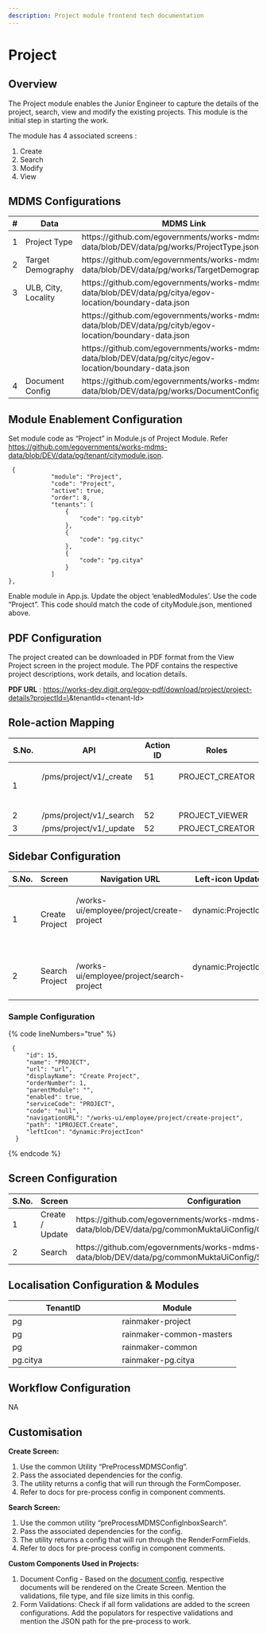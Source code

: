 ```yaml
---
description: Project module frontend tech documentation
---
```


# Project

## Overview

The Project module enables the Junior Engineer to capture the details of the project, search, view and modify the existing projects. This module is the initial step in starting the work.

The module has 4 associated screens :

1. Create
2. Search
3. Modify
4. View

## MDMS Configurations

<table><thead><tr><th width="94.99999999999997">#</th><th width="185">Data</th><th>MDMS Link</th></tr></thead><tbody><tr><td>1</td><td>Project Type</td><td>https://github.com/egovernments/works-mdms-data/blob/DEV/data/pg/works/ProjectType.json</td></tr><tr><td>2</td><td>Target Demography</td><td>https://github.com/egovernments/works-mdms-data/blob/DEV/data/pg/works/TargetDemography.json</td></tr><tr><td>3</td><td>ULB, City, Locality</td><td>https://github.com/egovernments/works-mdms-data/blob/DEV/data/pg/citya/egov-location/boundary-data.json</td></tr><tr><td><br></td><td><br></td><td>https://github.com/egovernments/works-mdms-data/blob/DEV/data/pg/cityb/egov-location/boundary-data.json</td></tr><tr><td><br></td><td><br></td><td>https://github.com/egovernments/works-mdms-data/blob/DEV/data/pg/cityc/egov-location/boundary-data.json</td></tr><tr><td>4</td><td>Document Config</td><td>https://github.com/egovernments/works-mdms-data/blob/DEV/data/pg/works/DocumentConfig.json</td></tr></tbody></table>

## Module Enablement Configuration&#x20;

Set module code as “Project” in Module.js of Project Module. Refer https://github.com/egovernments/works-mdms-data/blob/DEV/data/pg/tenant/citymodule.json.

```
 {
            "module": "Project",
            "code": "Project",
            "active": true,
            "order": 8,
            "tenants": [
                {
                    "code": "pg.cityb"
                },
                {
                    "code": "pg.cityc"
                },
                {
                    "code": "pg.citya"
                }
            ]
},

```

Enable module in App.js. Update the object ‘enabledModules’. Use the code “Project”. This code should match the code of cityModule.json, mentioned above.

## PDF Configuration

The project created can be downloaded in PDF format from the View Project screen in the project module. The PDF contains the respective project descriptions, work details, and location details.

**PDF URL** : https://works-dev.digit.org/egov-pdf/download/project/project-details?projectId=\<project-Id>\&tenantId=\<tenant-Id>

## Role-action Mapping

<table><thead><tr><th width="90">S.No.</th><th width="247">API</th><th width="111">Action ID</th><th>Roles</th></tr></thead><tbody><tr><td>1</td><td><p>/pms/project/v1/_create</p><p><br></p></td><td><p>51</p><p><br></p></td><td><p>PROJECT_CREATOR</p><p><br></p></td></tr><tr><td>2</td><td>/pms/project/v1/_search</td><td>52</td><td>PROJECT_VIEWER</td></tr><tr><td>3</td><td>/pms/project/v1/_update</td><td>52</td><td>PROJECT_CREATOR</td></tr></tbody></table>

## **Sidebar Configuration**&#x20;

<table><thead><tr><th width="89">S.No.</th><th width="104">Screen</th><th>Navigation URL</th><th width="125">Left-icon Updates</th><th>Roles</th></tr></thead><tbody><tr><td>1</td><td>Create Project</td><td><p>/works-ui/employee/project/create-project</p><p><br></p></td><td><p>dynamic:ProjectIcon</p><p><br></p></td><td><p>PROJECT_CREATOR</p><p><br></p></td></tr><tr><td>2</td><td>Search Project</td><td>/works-ui/employee/project/search-project</td><td><p>dynamic:ProjectIcon</p><p><br></p></td><td>PROJECT_VIEWER</td></tr></tbody></table>

### Sample Configuration

{% code lineNumbers="true" %}
```
 {
     "id": 15,
     "name": "PROJECT",
     "url": "url",
     "displayName": "Create Project",
     "orderNumber": 1,
     "parentModule": "",
     "enabled": true,
     "serviceCode": "PROJECT",
     "code": "null",
     "navigationURL": "/works-ui/employee/project/create-project",
     "path": "1PROJECT.Create",
     "leftIcon": "dynamic:ProjectIcon"
  }

```
{% endcode %}

## Screen Configuration&#x20;

<table><thead><tr><th width="88.66666666666666">S.No.</th><th width="185">Screen</th><th>Configuration</th></tr></thead><tbody><tr><td>1</td><td>Create / Update</td><td>https://github.com/egovernments/works-mdms-data/blob/DEV/data/pg/commonMuktaUiConfig/CreateProjectConfig.json</td></tr><tr><td>2</td><td>Search</td><td>https://github.com/egovernments/works-mdms-data/blob/DEV/data/pg/commonMuktaUiConfig/SearchProjectConfig.json</td></tr></tbody></table>

## Localisation Configuration & Modules

<table><thead><tr><th width="205">TenantID</th><th>Module</th></tr></thead><tbody><tr><td>pg</td><td>rainmaker-project</td></tr><tr><td>pg</td><td>rainmaker-common-masters</td></tr><tr><td>pg</td><td>rainmaker-common</td></tr><tr><td>pg.citya</td><td>rainmaker-pg.citya</td></tr></tbody></table>

## &#x20;Workflow Configuration

&#x20; NA

## Customisation

**Create Screen:**&#x20;

1. Use the common Utility “PreProcessMDMSConfig”.&#x20;
2. Pass the associated dependencies for the config.
3. The utility returns a config that will run through the FormComposer.
4. Refer to docs for pre-process config in component comments.

&#x20; **Search Screen:**&#x20;

1. Use the common utility “preProcessMDMSConfigInboxSearch”.
2. Pass the associated dependencies for the config.
3. The utility returns a config that will run through the RenderFormFields.
4. Refer to docs for pre-process config in component comments.

&#x20;  **Custom Components Used in Projects:**&#x20;

1. Document Config - Based on the [document config](https://github.com/egovernments/works-mdms-data/blob/DEV/data/pg/works/DocumentConfig.json), respective documents will be rendered on the Create Screen. Mention the validations, file type, and file size limits in this config.
2. &#x20;Form Validations: Check if all form validations are added to the screen configurations. Add the populators for respective validations and mention the JSON path for the pre-process to work.
